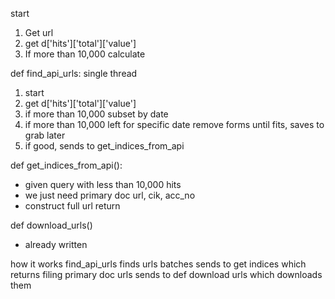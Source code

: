 start
1. Get url
2. get d['hits']['total']['value']
3. If more than 10,000 calculate 


def find_api_urls: single thread
1. start 
2. get d['hits']['total']['value']
3. if more than 10,000 subset by date
4. if more than 10,000 left for specific date remove forms until fits, saves to grab later
5. if good, sends to get_indices_from_api


def get_indices_from_api():
* given query with less than 10,000 hits
* we just need primary doc url, cik, acc_no
* construct full url
return

def download_urls()
* already written


how it works
find_api_urls finds urls batches
sends to get indices which returns filing primary doc urls
sends to def download urls which downloads them


